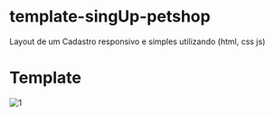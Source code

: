 # template-singUp-petshop
Layout de um Cadastro responsivo e simples utilizando (html, css js)

# Template
![1](https://user-images.githubusercontent.com/45234913/202858184-0f70d11d-15a4-4fc0-b095-e2a6884f55ca.png)
